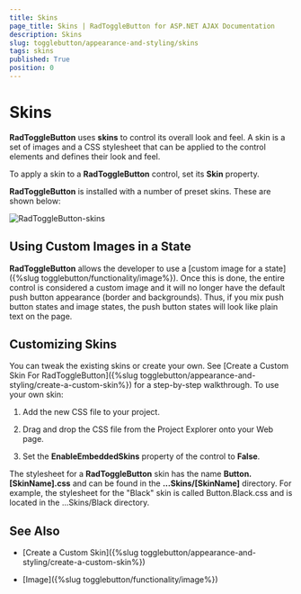 ```yaml
---
title: Skins
page_title: Skins | RadToggleButton for ASP.NET AJAX Documentation
description: Skins
slug: togglebutton/appearance-and-styling/skins
tags: skins
published: True
position: 0
---
```


# Skins

**RadToggleButton** uses **skins** to control its overall look and feel. A skin is a set of images and a CSS stylesheet that can be applied to the control elements and defines their look and feel.

To apply a skin to a **RadToggleButton** control, set its **Skin** property.

**RadToggleButton** is installed with a number of preset skins. These are shown below:

![RadToggleButton-skins](images/radtogglebutton-skins.png)

## Using Custom Images in a State

**RadToggleButton** allows the developer to use a [custom image for a state]({%slug togglebutton/functionality/image%}). Once this is done, the entire control is considered a custom image and it will no longer have the default push button appearance (border and backgrounds). Thus, if you mix push button states and image states, the push button states will look like plain text on the page.

## Customizing Skins

You can tweak the existing skins or create your own. See [Create a Custom Skin For RadToggleButton]({%slug togglebutton/appearance-and-styling/create-a-custom-skin%}) for a step-by-step walkthrough. To use your own skin:

1. Add the new CSS file to your project.

1. Drag and drop the CSS file from the Project Explorer onto your Web page.

1. Set the **EnableEmbeddedSkins** property of the control to **False**.

The stylesheet for a **RadToggleButton** skin has the name **Button.[SkinName].css** and can be found in the **...Skins/[SkinName]** directory. For example, the stylesheet for the "Black" skin is called Button.Black.css and is located in the ...Skins/Black directory.

## See Also

 * [Create a Custom Skin]({%slug togglebutton/appearance-and-styling/create-a-custom-skin%})

 * [Image]({%slug togglebutton/functionality/image%})
